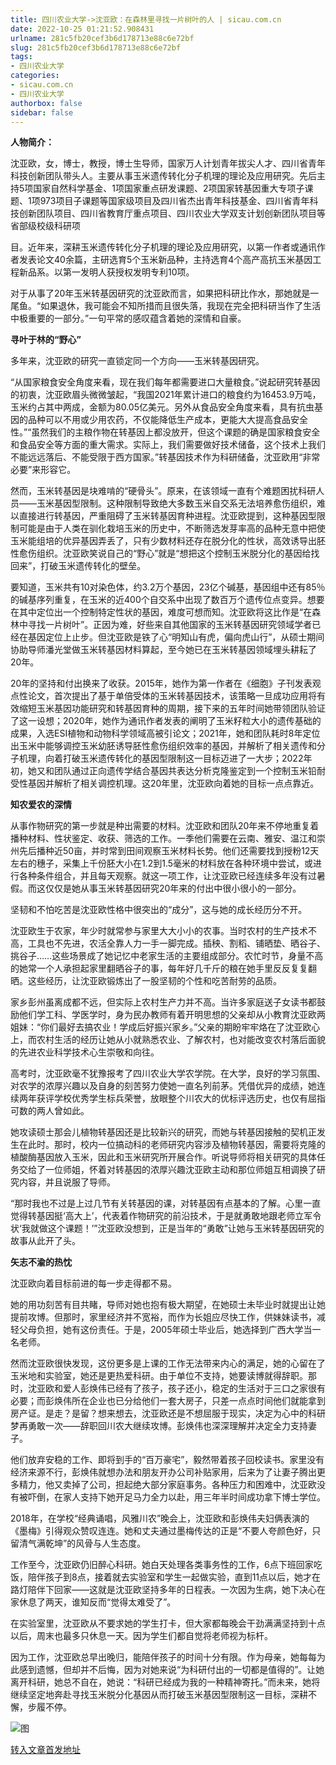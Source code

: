 ```yaml
---
title: 四川农业大学->沈亚欧：在森林里寻找一片树叶的人 | sicau.com.cn
date: 2022-10-25 01:21:52.908431
urlname: 281c5fb20cef3b6d178713e88c6e72bf
slug: 281c5fb20cef3b6d178713e88c6e72bf
tags: 
- 四川农业大学
categories:
- sicau.com.cn
- 四川农业大学
authorbox: false
sidebar: false
---
```

**人物简介：**

沈亚欧，女，博士，教授，博士生导师，国家万人计划青年拔尖人才、四川省青年科技创新团队带头人。主要从事玉米遗传转化分子机理的理论及应用研究。先后主持5项国家自然科学基金、1项国家重点研发课题、2项国家转基因重大专项子课题、1项973项目子课题等国家级项目及四川省杰出青年科技基金、四川省青年科技创新团队项目、四川省教育厅重点项目、四川农业大学双支计划创新团队项目等省部级校级科研项
<!--more-->
目。近年来，深耕玉米遗传转化分子机理的理论及应用研究，以第一作者或通讯作者发表论文40余篇，主研选育5个玉米新品种，主持选育4个高产高抗玉米基因工程新品系。以第一发明人获授权发明专利10项。

对于从事了20年玉米转基因研究的沈亚欧而言，如果把科研比作水，那她就是一尾鱼。“如果退休，我可能会不知所措而且很失落，我现在完全把科研当作了生活中极重要的一部分。”一句平常的感叹蕴含着她的深情和自豪。

**寻叶于林的“野心”**

多年来，沈亚欧的研究一直锁定同一个方向——玉米转基因研究。

“从国家粮食安全角度来看，现在我们每年都需要进口大量粮食。”说起研究转基因的初衷，沈亚欧眉头微微皱起，“我国2021年累计进口的粮食约为16453.9万吨，玉米约占其中两成，金额为80.05亿美元。另外从食品安全角度来看，具有抗虫基因的品种可以不用或少用农药，不仅能降低生产成本，更能大大提高食品安全性。”“虽然我们的主粮作物在转基因上都没放开，但这个课题的确是国家粮食安全和食品安全等方面的重大需求。实际上，我们需要做好技术储备，这个技术上我们不能远远落后、不能受限于西方国家。”转基因技术作为科研储备，沈亚欧用“非常必要”来形容它。

然而，玉米转基因是块难啃的“硬骨头”。原来，在该领域一直有个难题困扰科研人员——玉米基因型限制。这种限制导致绝大多数玉米自交系无法培养愈伤组织，难以直接进行转基因，严重阻碍了玉米转基因育种进程。沈亚欧提到，这种基因型限制可能是由于人类在驯化栽培玉米的历史中，不断筛选发芽率高的品种无意中把使玉米能组培的优异基因弄丢了，只有少数材料还存在脱分化的性状，高效诱导出胚性愈伤组织。沈亚欧笑说自己的“野心”就是“想把这个控制玉米脱分化的基因给找回来”，打破玉米遗传转化的壁垒。

要知道，玉米共有10对染色体，约3.2万个基因，23亿个碱基，基因组中还有85％的碱基序列重复，在玉米的近400个自交系中出现了数百万个遗传位点变异。想要在其中定位出一个控制特定性状的基因，难度可想而知。沈亚欧将这比作是“在森林中寻找一片树叶”。正因为难，好些来自其他国家的玉米转基因研究领域学者已经在基因定位上止步。但沈亚欧是铁了心“明知山有虎，偏向虎山行”，从硕士期间协助导师潘光堂做玉米转基因材料算起，至今她已在玉米转基因领域埋头耕耘了20年。

20年的坚持和付出换来了收获。2015年，她作为第一作者在《细胞》子刊发表观点性论文，首次提出了基于单倍受体的玉米转基因技术，该策略一旦成功应用将有效缩短玉米基因功能研究和转基因育种的周期，接下来的五年时间她带领团队验证了这一设想；2020年，她作为通讯作者发表的阐明了玉米籽粒大小的遗传基础的成果，入选ESI植物和动物科学领域高被引论文；2021年，她和团队耗时8年定位出玉米中能够调控玉米幼胚诱导胚性愈伤组织效率的基因，并解析了相关遗传和分子机理，向着打破玉米遗传转化的基因型限制这一目标迈进了一大步；2022年初，她又和团队通过正向遗传学结合基因共表达分析克隆鉴定到一个控制玉米铅耐受性基因并解析了相关调控机理。这20年里，沈亚欧向着她的目标一点点靠近。

**知农爱农的深情**

从事作物研究的第一步就是种出需要的材料。沈亚欧和团队20年来不停地重复着播种材料、性状鉴定、收获、筛选的工作。一季他们需要在云南、雅安、温江和崇州先后播种近50亩，并时常到田间观察玉米材料长势。他们还需要找到授粉12天左右的穗子，采集上千份胚大小在1.2到1.5毫米的材料放在各种环境中尝试，或进行各种条件组合，并且每天观察。就这一项工作，让沈亚欧已经连续多年没有过暑假。而这仅仅是她从事玉米转基因研究20年来的付出中很小很小的一部分。

坚韧和不怕吃苦是沈亚欧性格中很突出的“成分”，这与她的成长经历分不开。

沈亚欧生于农家，年少时就常参与家里大大小小的农事。当时农村的生产技术不高，工具也不先进，农活全靠人力一手一脚完成。插秧、割稻、铺晒垫、晒谷子、挑谷子……这些场景成了她记忆中老家生活的主要组成部分。农忙时节，身量不高的她常一个人承担起家里翻晒谷子的事，每年好几千斤的粮在她手里反反复复翻晒。这些经历，让沈亚欧锻炼出了一股坚韧的个性和吃苦耐劳的品质。

家乡彭州虽离成都不远，但实际上农村生产力并不高。当许多家庭送子女读书都鼓励他们学工科、学医学时，身为民办教师有着开明思想的父亲却从小教育沈亚欧两姐妹：“你们最好去搞农业！学成后好振兴家乡。”父亲的期盼牢牢烙在了沈亚欧心上，而农村生活的经历让她从小就熟悉农业、了解农村，也对能改变农村落后面貌的先进农业科学技术心生崇敬和向往。

高考时，沈亚欧毫不犹豫报考了四川农业大学农学院。在大学，良好的学习氛围、对农学的浓厚兴趣以及自身的刻苦努力使她一直名列前茅。凭借优异的成绩，她连续两年获评学校优秀学生标兵荣誉，放眼整个川农大的优标评选历史，也仅有屈指可数的两人曾如此。

她攻读硕士那会儿植物转基因还是比较新兴的研究，而她与转基因接触的契机正发生在此时。那时，校内一位搞动科的老师研究内容涉及植物转基因，需要将克隆的植酸酶基因放入玉米，因此和玉米研究所开展合作。听说导师将相关研究的具体任务交给了一位师姐，怀着对转基因的浓厚兴趣沈亚欧主动和那位师姐互相调换了研究内容，并且说服了导师。

“那时我也不过是上过几节有关转基因的课，对转基因有点基本的了解。心里一直觉得转基因挺‘高大上’，代表着作物研究的前沿技术，于是就勇敢地跟老师立军令状‘我就做这个课题！’”沈亚欧没想到，正是当年的“勇敢”让她与玉米转基因研究的故事从此开了头。

**矢志不渝的热忱**

沈亚欧向着目标前进的每一步走得都不易。

她的用功刻苦有目共睹，导师对她也抱有极大期望，在她硕士未毕业时就提出让她提前攻博。但那时，家里经济并不宽裕，而作为长姐应尽快工作，供妹妹读书，减轻父母负担，她有这份责任。于是，2005年硕士毕业后，她选择到广西大学当一名老师。

然而沈亚欧很快发现，这份更多是上课的工作无法带来内心的满足，她的心留在了玉米地和实验室，她还是更热爱科研。由于单位不支持，她要读博就得辞职。那时，沈亚欧和爱人彭焕伟已经有了孩子，孩子还小，稳定的生活对于三口之家很有必要；而彭焕伟所在企业也已分给他们一套大房子，只差一点点时间他们就能拿到房产证。是走？是留？想来想去，沈亚欧还是不想屈服于现实，决定为心中的科研梦再勇敢一次——辞职回川农大继续攻博。彭焕伟也深深理解并决定全力支持妻子。

他们放弃安稳的工作、即将到手的“百万豪宅”，毅然带着孩子回校读书。家里没有经济来源不行，彭焕伟就想办法和朋友开办公司补贴家用，后来为了让妻子腾出更多精力，他又卖掉了公司，担起绝大部分家庭事务。各种压力和困难中，沈亚欧没有被吓倒，在家人支持下她开足马力全力以赴，用三年半时间成功拿下博士学位。

2018年，在学校“经典诵唱，风雅川农”晚会上，沈亚欧和彭焕伟夫妇俩表演的《墨梅》引得观众赞叹连连。她和丈夫通过墨梅传达的正是“不要人夸颜色好，只留清气满乾坤”的风骨与人生态度。

工作至今，沈亚欧仍旧醉心科研。她白天处理各类事务性的工作，6点下班回家吃饭，陪伴孩子到8点，接着就去实验室和学生一起做实验，直到11点以后，她才在路灯陪伴下回家——这就是沈亚欧坚持多年的日程表。一次因为生病，她下决心在家休息了两天，谁知反而“觉得太难受了”。

在实验室里，沈亚欧从不要求她的学生打卡，但大家都每晚会干劲满满坚持到十点以后，周末也最多只休息一天。因为学生们都自觉将老师视为标杆。

因为工作，沈亚欧总早出晚归，能陪伴孩子的时间十分有限。作为母亲，她每每为此感到遗憾，但却并不后悔，因为对她来说“为科研付出的一切都是值得的”。让她离开科研，她总不自在，她说：“科研已经成为我的一种精神寄托。”而未来，她将继续坚定地奔赴寻找玉米脱分化基因从而打破玉米基因型限制这一目标，深耕不懈，步履不停。

![图](https://news.sicau.edu.cn/__local/9/5F/D5/3B80E3F7B71804AB3F8D664C61C_EACD6AC5_1D8DB.jpg)

[转入文章首发地址](https://news.sicau.edu.cn/info/1078/69926.htm)